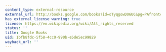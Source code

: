 ```yaml
---
content_type: external-resource
external_url: http://books.google.com/books?id=oTyqgowD06UC&pg=PAfrontcover
has_external_license_warning: true
license: https://en.wikipedia.org/wiki/All_rights_reserved
status: ''
title: Google Books
uid: 1bfb8fdc-5f58-4cc0-990b-e5de5ec99829
wayback_url: ''
---
```

